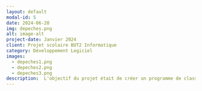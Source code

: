 ```yaml
---
layout: default
modal-id: 5
date: 2024-06-20
img: depeches.png
alt: image-alt
project-date: Janvier 2024
client: Projet scolaire BUT2 Informatique
category: Développement Logiciel
images:
  - depeches1.png
  - depeches2.png
  - depeches3.png
description:  L'objectif du projet était de créer un programme de classification automatique de dépêches aussi fiable et aussi rapide que possible en langage Java. Une dépêche est un court texte correspondant à une information journalistique, telle que, Coupe de l'UEFA, l'OM victorieux, les Girondins défaits L'OM a remporté son match à domicile sur le score de 3 à 0. Bordeaux a perdu dans les arrêts de jeu. Le programme permet d’attribuer à chaque dépêche, l'une des 5 catégories suivantes <br> <br>ENVIRONNEMENT-SCIENCES<br>CULTURE<br>ECONOMIE<br>POLITIQUE<br>SPORTS<br><br>Dans le contexte de ce projet, le programme s'appuie sur des mots marquant l'appartenance à une catégorie particulière. Par exemple, les mots "match" et "joueur" semblent indiquer l'appartenance à la catégorie SPORTS. Ainsi, pour chaque catégorie, un lexique correspondant à un ensemble de mots "marqueurs" est créé. De plus, à chaque mot est associé un poids correspondant au degré avec lequel le mot indique l'appartenance à la catégorie. Trois poids sont possibles, 1, 2 ou 3. Un poids maximal de valeur 3 indique que le mot marque très fortement l'appartenance à la catégorie. Par exemple, le lexique de la catégorie SPORTS pourrait être composé des associations suivantes, sport:3, coupe:3, match:3, joueur:2, domicile:1.<br><br>Dans le cadre de la réalisation du projet nous avons construit les lexiques manuellement. Pour cela, nous nous sommes appuyés sur une centaine de dépêches données en exemple pour chaque catégorie. Il s’agissait de choisir parmi les mots présents dans les dépêches d'une catégorie ceux qui nous semblaient les plus représentatifs de la catégorie. Dans la seconde partie, nous avons réalisé le code permettant l’apprentissage automatiquement les lexiques.<br><br>Personnellement j’ai eu à ma charge la réalisation du code permettant l’apprentissage automatique, mais aussi la réalisation d’une interface dans le terminal pour l’utilisateur lui permettant de tester le programme à sa guise selon les différents paramètres (apprentissage manuel, automatique, exécuté sur quel fichier de dépêches etc…) Une partie importante du projet à consister en la rédaction d’un rapport complet en anglais présentant notre projet, le fonctionnement de différentes méthodes et les problématiques rencontrées.<br><br>Nous avons finalement parfaitement répondu à la problématique avec une réalisation complète, optimisée, fonctionnelle et très intuitive à exploiter pour l’utilisateur.<br><br>Afin de mener à bien ce projet dans les meilleurs délais, nous avons dû mettre en place une organisation efficace avec un outil de communication comme Discord, une répartition du travail selon les compétences de chaque membre du groupe avec un emploi du temps et des échéances que nous nous sommes fixés nous-même. Ce projet a également grandement mis en avant la capacité de chacun à travailler en autonomie, en résolvant les problèmes rencontrés soit même tout en ayant la possibilité d’en discuter avec les autres membres du groupe. Enfin, nous avons dû mettre en avant une capacité d’analyse importante afin de comprendre au mieux le besoin exprimé par le sujet et d’exprimer une réponse la plus adéquat possible avec un compte rendu détaillé. 
---
```

